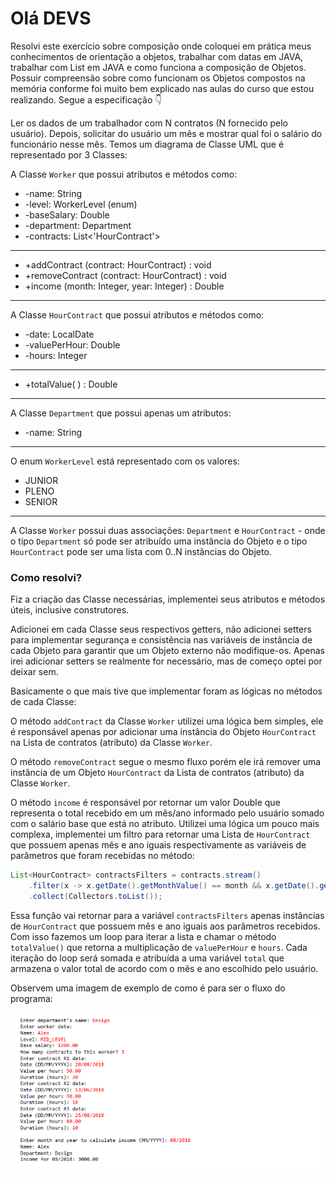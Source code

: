 # Olá DEVS

Resolvi este exercício sobre composição onde coloquei em prática meus conhecimentos de orientação a objetos, trabalhar com datas em JAVA, trabalhar com List em JAVA e como funciona a composição de Objetos. Possuir compreensão sobre como funcionam os Objetos compostos na memória conforme foi muito bem explicado nas aulas do curso que estou realizando. Segue a especificação 👇

Ler os dados de um trabalhador com N contratos (N fornecido pelo usuário). Depois, solicitar do usuário um mês e mostrar qual foi o salário do funcionário nesse mês.
Temos um diagrama de Classe UML que é representado por 3 Classes:

A Classe `Worker` que possui atributos e métodos como:
- -name: String
- -level: WorkerLevel (enum)
- -baseSalary: Double
- -department: Department
- -contracts: List<'HourContract'>
---
- +addContract (contract: HourContract) : void
- +removeContract (contract: HourContract) : void
- +income (month: Integer, year: Integer) : Double
---

A Classe `HourContract` que possui atributos e métodos como:
- -date: LocalDate
- -valuePerHour: Double
- -hours: Integer
---
- +totalValue( ) : Double
---

A Classe `Department` que possui apenas um atributos:
- -name: String
---

O enum `WorkerLevel` está representado com os valores:
- JUNIOR
- PLENO
- SENIOR
--- 
A Classe `Worker` possui duas associações: `Department` e `HourContract` - onde o tipo `Department` só pode ser atribuído uma instância do Objeto e o tipo `HourContract` pode ser uma lista com 0..N instâncias do Objeto.

### Como resolvi?

Fiz a criação das Classe necessárias, implementei seus atributos e métodos úteis, inclusive construtores. 

Adicionei em cada Classe seus respectivos getters, não adicionei setters para implementar segurança e consistência nas variáveis de instância de cada Objeto para garantir que um Objeto externo não modifique-os. Apenas irei adicionar setters se realmente for necessário, mas de começo optei por deixar sem.

Basicamente o que mais tive que implementar foram as lógicas no métodos de cada Classe: 

O método `addContract` da Classe `Worker` utilizei uma lógica bem simples, ele é responsável apenas por adicionar uma instância do Objeto `HourContract` na Lista de contratos (atributo) da Classe `Worker`. 

O método `removeContract` segue o mesmo fluxo porém ele irá remover uma instância de um Objeto `HourContract` da Lista de contratos (atributo) da Classe `Worker`.

O método `income` é responsável por retornar um valor Double que representa o total recebido em um mês/ano informado pelo usuário somado com o salário base que está no atributo. Utilizei uma lógica um pouco mais complexa, implementei um filtro para retornar uma Lista de `HourContract` que possuem apenas mês e ano iguais respectivamente as variáveis de parâmetros que foram recebidas no método:
```java
List<HourContract> contractsFilters = contracts.stream()
    .filter(x -> x.getDate().getMonthValue() == month && x.getDate().getYear() == year)
    .collect(Collectors.toList());
```
Essa função vai retornar para a variável `contractsFilters` apenas instâncias de `HourContract` que possuem mês e ano iguais aos parâmetros recebidos. Com isso fazemos um loop para iterar a lista e chamar o método `totalValue()` que retorna a multiplicação de `valuePerHour` e `hours`. Cada iteração do loop será somada e atribuída a uma variável `total` que armazena o valor total de acordo com o mês e ano escolhido pelo usuário.

Observem uma imagem de exemplo de como é para ser o fluxo do programa:

!["Imagem Exemplo"](./Example.png)